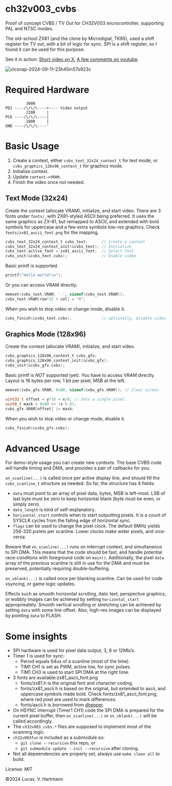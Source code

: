 # ch32v003_cvbs
Proof of concept CVBS / TV Out for CH32V003 microcontroller, supporting PAL and NTSC modes.

The old-school ZX81 (and the clone by Microdigial, TK85), used a shift register for TV out, with a bit of logic for sync. SPI is a shift register, so I found it can be used for this purpose.

See it in action: [Short video on X](https://x.com/lcsvh/status/1805445163596058799/video/1), [A few comments on youtube](https://www.youtube.com/watch?v=9GBjHImoiPg).

![vlcsnap-2024-09-11-23h45m57s923c](https://github.com/user-attachments/assets/9c153eb1-9620-4f3e-b59b-5af53daf31c4)

# Required Hardware
```
         390R
PD2 ----/\/\/\----+---- Video output
         220R     |
PC6 ----/\/\/\----|
         180R     |
GND ----/\/\/\----'
```

# Basic Usage

1. Create a context, either `cvbs_text_32x24_context_t` for text mode, or `cvbs_graphics_128x96_context_t` for graphics mode.
2. Initialize context.
3. Update `context->VRAM`.
4. Finish the video once not needed.

## Text Mode (32x24)

Create the context (allocate VRAM), initialize, and start video. There are 3 fonts under `fonts/`, with ZX81-styled ASCII being preferred. It uses the same graphics as ZX-81, but remapped to ASCII, and extended with bold symbols for uppercase and a few extra symbols low-res graphics. Check `fonts/zx81_ascii_font.png` for the mapping.
```C
cvbs_text_32x24_context_t cvbs_text;      // Create a context
cvbs_text_32x24_context_init(&cvbs_text); // Initialize
cvbs_text.active_font = zx81_ascii_font;  // Select font
cvbs_init(&cvbs_text.cvbs);               // Enable video
```

Basic printf is supported.
```C
printf("Hello world!\n");
```

Or you can access VRAM directly:
```C
memset(cvbs_text.VRAM, '.', sizeof(cvbs_text.VRAM));
cvbs_text.VRAM[row*32 + col] = "X";
```

When you wish to stop video or change mode, disable it.
```C
cvbs_finish(&cvbs_text.cvbs);             // optionally, disable video.
```

## Graphics Mode (128x96)

Create the context (allocate VRAM), initialize, and start video.
```C
cvbs_graphics_128x96_context_t cvbs_gfx;
cvbs_graphics_128x96_context_init(&cvbs_gfx);
cvbs_init(&cvbs_gfx.cvbs);
```

Basic printf is *NOT* supported (yet). You have to access VRAM directly. Layout is 16 bytes per row, 1 bit per pixel, MSB at the left.
```C
memset(cvbs_gfx.VRAM, 0x00, sizeof(cvbs_gfx.VRAM)); // Clear screen

uint32_t offset = y*16 + x/8; // Sets a single pixel.
uint8_t mask = 0x80 >> (x % 8);
cvbs_gfx.VRAM[offset] |= mask;
```

When you wish to stop video or change mode, disable it.
```C
cvbs_finish(&cvbs_gfx.cvbs);
```

# Advanced Usage

For demo-style usage you can create new contexts. The base CVBS code will handle timing and DMA, and provides a pair of callbacks for you.

`on_scanline(...)` is called once per active display line, and should fill the `cvbs_scanline_t` structure as needed. So far, the structure has 4 fields:
* `data` must point to an array of pixel data, bytes, MSB is left-most. LSB of last byte must be zero to keep horizontal blank (byte must be even, or simply zero).
* `data_length` is kind of self-explanatory.
* `horizontal_start` controls when to start outputting pixels. It is a count of SYSCLK cycles from the falling edge of horizontal sync.
* `flags` can be used to change the pixel clock. The default 6MHz yields 256-320 pixlels per scanline. Lower clocks make wider pixels, and vice-versa.

Beware that `on_scanline(...)` runs on interrupt context, and simultaneous to SPI DMA. This means that the code should be fast, and handle potential race-conditons with foreground code on `main()`. Additionally, the pixel `data` array of the previous scanline is still in use for the DMA and must be preserved, potentially requiring double-buffering.

`on_vblank(...)` is called once per blanking scanline. Can be used for code vsyncing, or game logic updates.

Effects such as smooth horizontal scrolling, italic text, perspective graphics, or wobbly images can be achieved by setting `horizontal_start` approprieately. Smooth vertical scrolling or stretching can be achieved by setting `data` with some line offset. Also, high-res images can be displayed by pointing `data` to FLASH.

# Some insights
* SPI hardware is used for pixel data output, 3, 6 or 12Mb/s.
* Timer 1 is used for sync:
    * Period equals 64us of a scanline (most of the time).
    * TIM1 CH1 is set as PWM, active low, for sync pulses.
    * TIM1 CH3 is used to start SPI DMA at the right time.
* 3 fonts are available:zx81_ascii_font.png
    * fonts/zx81.h is the original font and character coding.
    * fonts/zx81_ascii.h is based on the original, but extended to ascii, and uppercase symbols made bold. Check fonts/zx81_ascii_font.png, where red pixel are used to mark differences.
    * fonts/ascii.h is borrowed from [dhepper](https://github.com/dhepper/font8x8/blob/master/font8x8_basic.h).
* On HSYNC interrupt (Timer1 CH1) code the SPI DMA is prepared for the current pixel buffer, then `on_scanline(...)` or `on_vblank(...)` will be called accordingly.
* The `ch32v003_cvbs.*` files are supposed to implement most of the scanning logic.
* `ch32v003fun` is included as a submodule so:
    * `git clone --recursive` this repo, or
    * `git submodule update --init --recursive` after cloning.
* Not all depeendencies are properly set, always use `make clean all` to build.

License: MIT

©2024 Lucas. V. Hartmann
